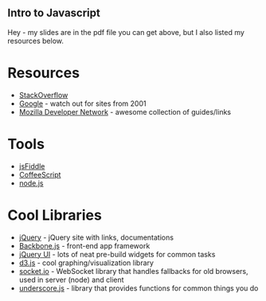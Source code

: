 Intro to Javascript
-------------------

Hey - my slides are in the pdf file you can get above, but I also listed my resources below.

Resources
=========
* [StackOverflow](http://stackoverflow.com/)
* [Google](http://google.com) - watch out for sites from 2001
* [Mozilla Developer Network](https://developer.mozilla.org/en-US/) - awesome collection of guides/links

Tools
=====
* [jsFiddle](http://jsfiddle.net)
* [CoffeeScript](http://jashkenas.github.com/coffee-script/)
* [node.js](http://nodejs.org/)

Cool Libraries
==============
* [jQuery](http://jquery.com) - jQuery site with links, documentations
* [Backbone.js](http://documentcloud.github.com/backbone/) - front-end app framework
* [jQuery UI](http://jqueryui.com) - lots of neat pre-build widgets for common tasks
* [d3.js](http://mbostock.github.com/d3/) - cool graphing/visualization library
* [socket.io](http://socket.io/) - WebSocket library that handles fallbacks for old browsers, used in server (node) and client
* [underscore.js](http://documentcloud.github.com/underscore/) - library that provides functions for common things you do


